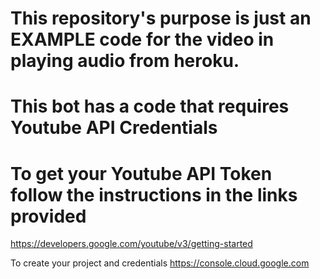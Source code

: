 # This repository's purpose is just an EXAMPLE code for the video in playing audio from heroku. 

# This bot has a code that requires Youtube API Credentials
# To get your Youtube API Token follow the instructions in the links provided 
https://developers.google.com/youtube/v3/getting-started


To create your project and credentials 
https://console.cloud.google.com

